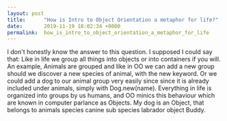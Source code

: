 ```yaml
---
layout: post
title:      "How is Intro to Object Orientation a metaphor for life?"
date:       2019-11-19 18:02:34 +0000
permalink:  how_is_intro_to_object_orientation_a_metaphor_for_life
---
```



I don't honestly know the answer to this question.  I supposed I could say that: Like in life we group all things into
objects or into containers if you will.  An example, Animals are grouped and like in OO we can add a new group 
should we discover a new species of animal, with the new keyword.  Or we could add a dog to our animal group
very easily since since it is already included under animals, simply with Dog.new(name).  Everything in life is organized
into groups by us humans, and  OO minics this behaviour which are known in computer parlance as Objects. My dog
is an Object, that belongs to animals  species canine sub species labrador object Buddy.
